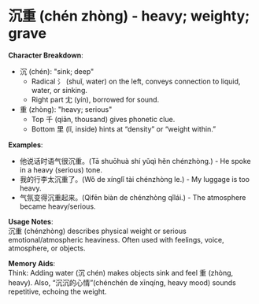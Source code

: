 # **沉重 (chén zhòng) - heavy; weighty; grave**

**Character Breakdown**:  
- 沉 (chén): "sink; deep"
  - Radical 氵 (shuǐ, water) on the left, conveys connection to liquid, water, or sinking.
  - Right part 冘 (yín), borrowed for sound.  
- 重 (zhòng): "heavy; serious"
  - Top 千 (qiān, thousand) gives phonetic clue.
  - Bottom 里 (lǐ, inside) hints at “density” or “weight within.”

**Examples**:  
- 他说话时语气很沉重。(Tā shuōhuà shí yǔqì hěn chénzhòng.) - He spoke in a heavy (serious) tone.  
- 我的行李太沉重了。(Wǒ de xínglǐ tài chénzhòng le.) - My luggage is too heavy.  
- 气氛变得沉重起来。(Qìfēn biàn de chénzhòng qǐlái.) - The atmosphere became heavy/serious.

**Usage Notes**:  
沉重 (chénzhòng) describes physical weight or serious emotional/atmospheric heaviness. Often used with feelings, voice, atmosphere, or objects.

**Memory Aids**:  
Think: Adding water (沉 chén) makes objects sink and feel 重 (zhòng, heavy). Also, “沉沉的心情”(chénchén de xīnqíng, heavy mood) sounds repetitive, echoing the weight.